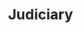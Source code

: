 ---
templateKey: project-domain-post
title: Judiciary
displayOrder: '6'
displayOnHomeSlider: false
displayOnHeader: true
---